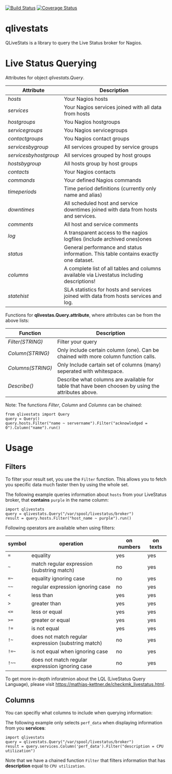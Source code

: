 [![Build Status](https://travis-ci.org/haukurk/qlivestats.svg?branch=master)](https://travis-ci.org/haukurk/qlivestats)
[![Coverage Status](https://coveralls.io/repos/haukurk/qlivestats/badge.svg?branch=master)](https://coveralls.io/r/haukurk/qlivestats?branch=master)
# qlivestats
QLiveStats is a library to query the Live Status broker for Nagios.

# Live Status Querying

Attributes for object *qlivestats.Query*.

| Attribute                        | Description                                                                                 |
|----------------------------------|---------------------------------------------------------------------------------------------|
| *hosts*               | Your Nagios hosts                                                                           |
| *services*            | Your Nagios services joined with all data from hosts                                        |
| *hostgroups*          | You Nagios hostgroups                                                                       |
| *servicegroups*       | You Nagios servicegroups                                                                    |
| *contactgroups*       | You Nagios contact groups                                                                   |
| *servicesbygroup*     | All services grouped by service groups                                                      |
| *servicesbyhostgroup* | All services grouped by host groups                                                         |
| *hostsbygroup*        | All hosts group by host groups                                                              |
| *contacts*            | Your Nagios contacts                                                                        |
| *commands*            | Your defined Nagios commands                                                                |
| *timeperiods*         | Time period definitions (currently only name and alias)                                     |
| *downtimes*           | All scheduled host and service downtimes joined with data from hosts and services.          |
| *comments*            | All host and service comments                                                               |
| *log*                 | A transparent access to the nagios logfiles (include archived ones)ones                     |
| *status*              | General performance and status information. This table contains exactly one dataset.        |
| *columns*             | A complete list of all tables and columns available via Livestatus including descriptions!  |
| *statehist*           | SLA statistics for hosts and services joined with data from hosts services and log. |

Functions for **qlivestas.Query.attribute**, where attributes can be from the above lists:

| Function                        | Description                                                     |
|----------------------------------|-----------------------------------------------------------------|
| *Filter(STRING)*               | Filter your query                                                         | 
| *Column(STRING)*            | Only include certain column (one). Can be chained with more column function calls.|        
| *Columns(STRING)*          | Only Include cartain set of columns (many) seperated with whitespace.                    |
| *Describe()*           | Describe what columns are available for table that have been choosen by using the attributes above. | 

Note: The functions *Filter*, *Column* and *Columns* can be chained:
```
from qlivestats import Query
query = Query()
query.hosts.Filter("name ~ servername").Filter("acknowledged = 0").Column("name").run()
```

# Usage

## Filters

To filter your result set, you use the ```Filter``` function. This allows you to fetch you specific data much faster then by using the whole set.

The following example queries information about ```hosts``` from your LiveStatus broker, that **contains** ```purple``` in the name column:

```
import qlivestats
query = qlivestats.Query("/var/spool/livestatus/broker")
result = query.hosts.Filter("host_name ~ purple").run()
```

Following operators are available when using filters:

| symbol  | operation                                   | on numbers  | on texts  |
|-------- |-------------------------------------------- |------------ |---------- |
| `=`       | equality                                    | yes         | yes       |
| `~`       | match regular expression (substring match)  | no          | yes       |
| `=~`      | equality ignoring case                      | no          | yes       |
| `~~`      | regular expression ignoring case            | no          | yes       |
| `<`       | less than                                   | yes         | yes       |
| `>`       | greater than                                | yes         | yes       |
| `<=`      | less or equal                               | yes         | yes       |
| `>=`      | greater or equal                            | yes         | yes       |
| `!=`      | is not equal                                | yes         | yes       |
| `!~`      | does not match regular expression (substring match) | no  | yes       |
| `!=~`     | is not equal when ignoring case             | no          | yes       |
| `!~~`     | does not match regular expression ignoring case | no      | yes       | 

To get more in-depth inforatmion about the LQL (LiveStatus Query Language), please visit https://mathias-kettner.de/checkmk_livestatus.html.

## Columns

You can specifiy what columns to include when querying information:

The following example only selects ```perf_data``` when displaying information from you **services**:

```
import qlivestats
query = qlivestats.Query("/var/spool/livestatus/broker")
result = query.services.Column('perf_data').Filter("description = CPU utilization")                                                             
```

Note that we have a chained function ```Filter``` that filters information that has **description** equal to ```CPU utilization```.
